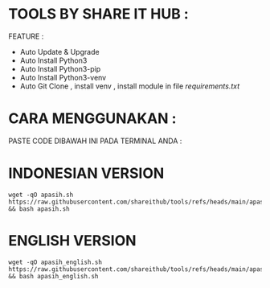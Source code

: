 # TOOLS BY SHARE IT HUB :

FEATURE :

- Auto Update & Upgrade
- Auto Install Python3
- Auto Install Python3-pip
- Auto Install Python3-venv
- Auto Git Clone , install venv , install module in file _requirements.txt_


# CARA MENGGUNAKAN :

PASTE CODE DIBAWAH INI PADA TERMINAL ANDA :

# INDONESIAN VERSION

```
wget -qO apasih.sh https://raw.githubusercontent.com/shareithub/tools/refs/heads/main/apasih.sh && bash apasih.sh
```
  

# ENGLISH VERSION

```
wget -qO apasih_english.sh https://raw.githubusercontent.com/shareithub/tools/refs/heads/main/apasih_english.sh && bash apasih_english.sh

